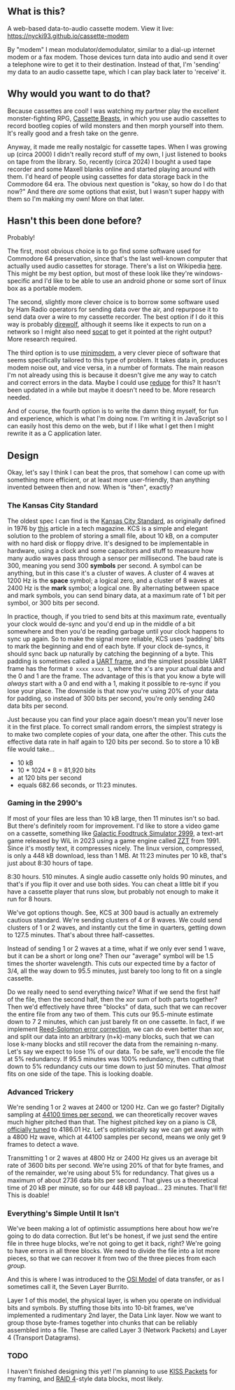## What is this?

A web-based data-to-audio cassette modem. View it live: <https://nycki93.github.io/cassette-modem>

By "modem" I mean modulator/demodulator, similar to a dial-up internet modem or a fax modem. Those devices turn data into audio and send it over a telephone wire to get it to their destination. Instead of that, I'm 'sending' my data to an audio cassette tape, which I can play back later to 'receive' it.

## Why would you want to do that?

Because cassettes are cool! I was watching my partner play the excellent monster-fighting RPG, [Cassette Beasts](https://www.cassettebeasts.com/), in which you use audio cassettes to record bootleg copies of wild monsters and then morph yourself into them. It's really good and a fresh take on the genre.

Anyway, it made me really nostalgic for cassette tapes. When I was growing up (circa 2000) I didn't really record stuff of my own, I just listened to books on tape from the library. So, recently (circa 2024) I bought a used tape recorder and some Maxell blanks online and started playing around with them. I'd heard of people using cassettes for data storage back in the Commodore 64 era. The obvious next question is "okay, so how do I do that now?" And there _are_ some options that exist, but I wasn't super happy with them so I'm making my own! More on that later.

## Hasn't this been done before?

Probably!

The first, most obvious choice is to go find some software used for Commodore 64 preservation, since that's the last well-known computer that actually used audio cassettes for storage. There's a list on Wikipedia [here](https://en.wikipedia.org/wiki/Commodore_64_disk_and_tape_emulation). This might be my best option, but most of these look like they're windows-specific and I'd like to be able to use an android phone or some sort of linux box as a portable modem.

The second, slightly more clever choice is to borrow some software used by Ham Radio operators for sending data over the air, and repurpose it to send data over a wire to my cassette recorder. The best option if I do it this way is probably [direwolf](https://github.com/wb2osz/direwolf), although it seems like it expects to run on a network so I might also need [socat](https://manpages.org/socat) to get it pointed at the right output? More research required.

The third option is to use [minimodem](http://www.whence.com/minimodem/), a very clever piece of software that seems specifically tailored to this type of problem. It takes data in, produces modem noise out, and vice versa, in a number of formats. The main reason I'm not already using this is because it doesn't give me any way to catch and correct errors in the data. Maybe I could use [redupe](https://github.com/rescrv/redupe) for this? It hasn't been updated in a while but maybe it doesn't need to be. More research needed.

And of course, the fourth option is to write the damn thing myself, for fun and experience, which is what I'm doing now. I'm writing it in JavaScript so I can easily host this demo on the web, but if I like what I get then I might rewrite it as a C application later.

## Design

Okay, let's say I think I can beat the pros, that somehow I can come up with something more efficient, or at least more user-friendly, than anything invented between then and now. When is "then", exactly?

### The Kansas City Standard

The oldest spec I can find is the [Kansas City Standard](https://en.wikipedia.org/wiki/Kansas_City_standard), as originally defined in 1976 by [this](https://web.archive.org/web/20161224113109/http://www.swtpc.com/mholley/AC30/KansasCityStandard.htm) article in a tech magazine. KCS is a simple and elegant solution to the problem of storing a small file, about 10 kB, on a computer with no hard disk or floppy drive. It's designed to be implementable in hardware, using a clock and some capacitors and stuff to measure how many audio waves pass through a sensor per millisecond. The baud rate is 300, meaning you send 300 **symbols** per second. A symbol can be anything, but in this case it's a cluster of waves. A cluster of 4 waves at 1200 Hz is the **space** symbol; a logical zero, and a cluster of 8 waves at 2400 Hz is the **mark** symbol; a logical one. By alternating between space and mark symbols, you can send binary data, at a maximum rate of 1 bit per symbol, or 300 bits per second.

In practice, though, if you tried to send bits at this maximum rate, eventually your clock would de-sync and you'd end up in the middle of a bit somewhere and then you'd be reading garbage until your clock happens to sync up again. So to make the signal more reliable, KCS uses 'padding' bits to mark the beginning and end of each byte. If your clock de-syncs, it should sync back up naturally by catching the beginning of a byte. This padding is sometimes called a [UART frame](https://en.wikipedia.org/wiki/Universal_asynchronous_receiver-transmitter#Data_framing), and the simplest possible UART frame has the format `0 xxxx xxxx 1`, where the x's are your actual data and the 0 and 1 are the frame. The advantage of this is that you know a byte will _always_ start with a 0 and end with a 1, making it possible to re-sync if you lose your place. The downside is that now you're using 20% of your data for padding, so instead of 300 bits per second, you're only sending 240 data bits per second. 

Just because you can find your place again doesn't mean you'll never lose it in the first place. To correct small random errors, the simplest strategy is to make two complete copies of your data, one after the other. This cuts the effective data rate in half again to 120 bits per second. So to store a 10 kB file would take...

- 10 kB
- 10 * 1024 * 8 = 81,920 bits
- at 120 bits per second
- equals 682.66 seconds, or 11:23 minutes.

### Gaming in the 2990's

If most of your files are less than 10 kB large, then 11 minutes isn't so bad. But there's definitely room for improvement. I'd like to store a video game on a cassette, something like [Galactic Foodtruck Simulator 2999](https://stale-meme.itch.io/gfs), a text-art game released by WiL in 2023 using a game engine called [ZZT](https://en.wikipedia.org/wiki/ZZT) from 1991. Since it's mostly text, it compresses nicely. The linux version, compressed, is only a 448 kB download, less than 1 MB. At 11:23 minutes per 10 kB, that's just about 8:30 hours of tape.

8:30 hours. 510 minutes. A single audio cassette only holds 90 minutes, and that's if you flip it over and use both sides. You can cheat a little bit if you have a cassette player that runs slow, but probably not enough to make it run for 8 hours.

We've got options though. See, KCS at 300 baud is actually an extremely cautious standard. We're sending clusters of 4 or 8 waves. We could send clusters of 1 or 2 waves, and instantly cut the time in quarters, getting down to 127.5 minutes. That's about three half-cassettes.

Instead of sending 1 or 2 waves at a time, what if we only ever send 1 wave, but it can be a short or long one? Then our "average" symbol will be 1.5 times the shorter wavelength. This cuts our expected time by a factor of 3/4, all the way down to 95.5 minutes, just barely too long to fit on a single cassette.

Do we really need to send everything _twice_? What if we send the first half of the file, then the second half, then the xor sum of both parts together? Then we'd effectively have three "blocks" of data, such that we can recover the entire file from any two of them. This cuts our 95.5-minute estimate down to 7 2 minutes, which can just barely fit on one cassette. In fact, if we implement [Reed-Solomon error correction](https://en.wikipedia.org/wiki/Reed%E2%80%93Solomon_error_correction), we can do even better than xor, and split our data into an arbitrary (n+k)-many blocks, such that we can lose k-many blocks and still recover the data from the remaining n-many. Let's say we expect to lose 1% of our data. To be safe, we'll encode the file at 5% redundancy. If 95.5 minutes was 100% redundancy, then cutting that down to 5% redundancy cuts our time down to just 50 minutes. That _almost_ fits on one side of the tape. This is looking doable.

### Advanced Trickery

We're sending 1 or 2 waves at 2400 or 1200 Hz. Can we go faster? Digitally sampling at [44100 times per second](https://en.wikipedia.org/wiki/44,100_Hz), we can theoretically recover waves much higher pitched than that. The highest pitched key on a piano is C8, [officially tuned](https://en.wikipedia.org/wiki/Piano_key_frequencies) to 4186.01 Hz. Let's optimistically say we can get away with a 4800 Hz wave, which at 44100 samples per second, means we only get 9 frames to detect a wave. 

Transmitting 1 or 2 waves at 4800 Hz or 2400 Hz gives us an average bit rate of 3600 bits per second. We're using 20% of that for byte frames, and of the remainder, we're using about 5% for redundancy. That gives us a maximum of about 2736 data bits per second. That gives us a theoretical time of 20 kB per minute, so for our 448 kB payload... 23 minutes. That'll fit! This is doable!

### Everything's Simple Until It Isn't

We've been making a lot of optimistic assumptions here about how we're going to do data correction. But let's be honest, if we just send the entire file in three huge blocks, we're not going to get it back, right? We're going to have errors in all three blocks. We need to divide the file into a lot more pieces, so that we can recover it from two of the three pieces from each _group._

And this is where I was introduced to the [OSI Model](https://en.wikipedia.org/wiki/OSI_model) of data transfer, or as I sometimes call it, the Seven Layer Burrito.

Layer 1 of this model, the physical layer, is when you operate on individual bits and symbols. By stuffing those bits into 10-bit frames, we've implemented a rudimentary 2nd layer, the Data Link layer. Now we want to group those byte-frames together into chunks that can be reliably assembled into a file. These are called Layer 3 (Network Packets) and Layer 4 (Transport Datagrams).

### TODO

I haven't finished designing this yet! I'm planning to use [KISS Packets](https://en.wikipedia.org/wiki/AX.25#KISS-mode_framing) for my framing, and [RAID 4](https://en.wikipedia.org/wiki/Standard_RAID_levels#RAID_4)-style data blocks, most likely.
